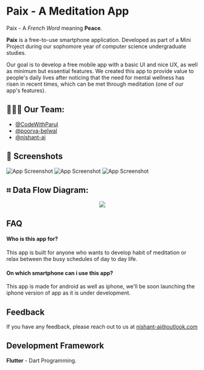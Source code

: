 
# Paix - A Meditation App

Paix - A _French Word_ meaning **Peace**.

**Paix** is a free-to-use smartphone application. Developed as part of a Mini Project during our sophomore year of computer science undergraduate studies.

Our goal is to develop a free mobile app with a basic UI and nice UX, as well as minimum but essential features. We created this app to provide value to people's daily lives after noticing that the need for mental wellness has risen in recent times, which can be met through meditation (one of our app's features).


## 🧑🏻‍💻 Our Team:

- [@CodeWithParul](https://www.github.com/CodeWithParul)
- [@poorva-belwal](https://github.com/poorva-belwal)
- [@nishant-ai](https://github.com/nishant-ai)
## 📱 Screenshots

![App Screenshot](https://github.com/nishant-ai/Paix/blob/master/Paix%20Documentation%20Assets/Picture%201.png)
![App Screenshot](https://github.com/nishant-ai/Paix/blob/master/Paix%20Documentation%20Assets/Picture%202.png)
![App Screenshot](https://github.com/nishant-ai/Paix/blob/master/Paix%20Documentation%20Assets/Picture%203.png)

## ⌗ Data Flow Diagram:
<p align="center">
  <img src="https://github.com/nishant-ai/Paix/blob/master/Paix%20Documentation%20Assets/DataFlow.png" />
</p>


## FAQ

#### Who is this app for?

This app is built for anyone who wants to develop habit of meditation or relax between the busy schedules of day to day life.

#### On which smartphone can i use this app?

This app is made for android as well as iphone, we'll be soon launching the iphone version of app as it is under development.


## Feedback

If you have any feedback, please reach out to us at nishant-ai@outlook.com

## Development Framework

**Flutter** - Dart Programming.
